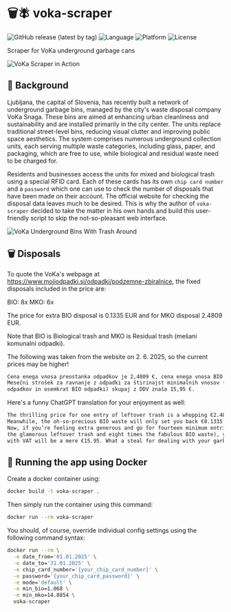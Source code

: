 # 🗑️🪰 voka-scraper

![GitHub release (latest by tag)](https://img.shields.io/github/v/release/miha-staric/voka-scraper)
![Language](https://img.shields.io/badge/language-Python-blue)
![Platform](https://img.shields.io/badge/platform-Linux%20%7C%20macOS%20%7C%20Windows-blue)
![License](https://img.shields.io/github/license/miha-staric/voka-scraper)

Scraper for VoKa underground garbage cans

![VoKa Scraper in Action](https://github.com/user-attachments/assets/788511e0-59e0-4036-8ca6-dfe36d173e47)


## 📘 Background

Ljubljana, the capital of Slovenia, has recently built a network of underground garbage bins, managed by the city's waste disposal company VoKa Snaga. These bins are aimed at enhancing urban cleanliness and sustainability and are installed primarily in the city center. The units replace traditional street-level bins, reducing visual clutter and improving public space aesthetics. The system comprises numerous underground collection units, each serving multiple waste categories, including glass, paper, and packaging, which are free to use, while biological and residual waste need to be charged for.

Residents and businesses access the units for mixed and biological trash using a special RFID card. Each of these cards has its own `chip card number` and a `password` which one can use to check the number of disposals that have been made on their account. The official website for checking the disposal data leaves much to be desired. This is why the author of `voka-scraper` decided to take the matter in his own hands and build this user-friendly script to skip the not-so-pleasant web interface.

![VoKa Underground Bins With Trash Around](https://github.com/user-attachments/assets/500d6110-6a88-46d7-af7b-dd0d9505556a)

## 🗑️ Disposals

To quote the VoKa's webpage at <https://www.mojiodpadki.si/odpadki/podzemne-zbiralnice>, the fixed disposals included in the price are:

BIO: 8x
MKO: 6x

The price for extra BIO disposal is 0.1335 EUR and for MKO disposal 2.4809 EUR.

Note that BIO is Biological trash and MKO is Residual trash (mešani komunalni odpadki).

The following was taken from the website on 2. 6. 2025, so the current prices may be higher!

```txt
Cena enega vnosa preostanka odpadkov je 2,4809 €, cena enega vnosa BIO odpadkov pa 0,1335 €.
Mesečni strošek za ravnanje z odpadki za štirinajst minimalnih vnosov (šestkrat preostanek
odpadkov in osemkrat BIO odpadki) skupaj z DDV znaša 15,95 €.
```

Here's a funny ChatGPT translation for your enjoyment as well:

```txt
The thrilling price for one entry of leftover trash is a whopping €2.4809 — truly a bargain!
Meanwhile, the oh-so-precious BIO waste will only set you back €0.1335 per entry.
Now, if you’re feeling extra generous and go for fourteen minimum entries a month (six times
the glamorous leftover trash and eight times the fabulous BIO waste), your grand total
with VAT will be a mere €15.95. What a steal for dealing with your garbage royalty-style!
```

## 🐳 Running the app using Docker

Create a docker container using:

```bash
docker build -t voka-scraper .
```

Then simply run the container using this command:

```bash
docker run --rm voka-scraper
```

You should, of course, override individual config settings using the following command syntax:

```bash
docker run --rm \
  -e date_from='01.01.2025' \
  -e date_to='31.01.2025' \
  -e chip_card_number='{your_chip_card_number}' \
  -e password='{your_chip_card_password}' \
  -e mode='default' \
  -e min_bio=1.068 \
  -e min_mko=14.8854 \
  voka-scraper
```
